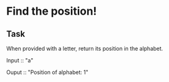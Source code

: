 # Find the position!

## Task
When provided with a letter, return its position in the alphabet.

Input :: "a"

Ouput :: "Position of alphabet: 1"



